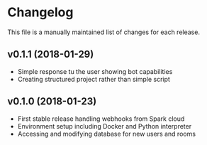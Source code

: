 # Changelog

This file is a manually maintained list of changes for each release.

## v0.1.1 (2018-01-29)

- Simple response tu the user showing bot capabilities
- Creating structured project rather than simple script

## v0.1.0 (2018-01-23)

- First stable release handling webhooks from Spark cloud
- Environment setup including Docker and Python interpreter
- Accessing and modifying database for new users and rooms
